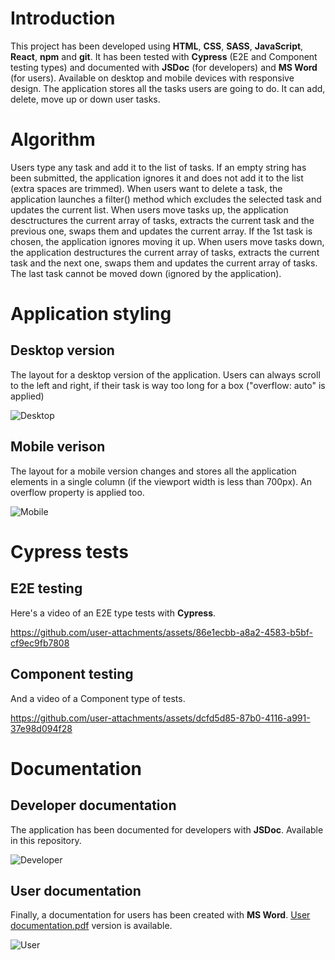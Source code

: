 # Introduction
This project has been developed using **HTML**, **CSS**, **SASS**, **JavaScript**, **React**, **npm** and **git**. It has been tested with **Cypress** (E2E and Component testing types) and
documented with **JSDoc** (for developers) and **MS Word** (for users). Available on desktop and mobile devices with responsive design.
The application stores all the tasks users are going to do. It can add, delete, move up or down user tasks. 
# Algorithm
Users type any task and add it to the list of tasks. If an empty string has been submitted, the application ignores it and does not add it to the list (extra spaces are trimmed).
When users want to delete a task, the application launches a filter() method which excludes the selected task and updates the current list. When users move tasks up, the application
desctructures the current array of tasks, extracts the current task and the previous one, swaps them and updates the current array. If the 1st task is chosen, the application ignores
moving it up. When users move tasks down, the application destructures the current array of tasks, extracts the current task and the next one, swaps them and updates the current array
of tasks. The last task cannot be moved down (ignored by the application).
# Application styling
## Desktop version
The layout for a desktop version of the application.
Users can always scroll to the left and right, if their task is way too long for a box ("overflow: auto" is applied)

![Desktop](https://github.com/user-attachments/assets/b7598375-ad86-4544-a77c-9af0e23b68cb)
## Mobile verison
The layout for a mobile version changes and stores all the application elements in a single column (if the viewport width is less than 700px).
An overflow property is applied too.

![Mobile](https://github.com/user-attachments/assets/4df9917d-6f98-416a-991d-0c3d6a6b8d9d)
# Cypress tests
## E2E testing
Here's a video of an E2E type tests with **Cypress**.

https://github.com/user-attachments/assets/86e1ecbb-a8a2-4583-b5bf-cf9ec9fb7808
## Component testing
And a video of a Component type of tests.

https://github.com/user-attachments/assets/dcfd5d85-87b0-4116-a991-37e98d094f28
# Documentation
## Developer documentation
The application has been documented for developers with **JSDoc**. Available in this repository.

![Developer](https://github.com/user-attachments/assets/0c57b2fe-b731-4a13-8368-4b0cde56f17e)
## User documentation
Finally, a documentation for users has been created with **MS Word**. [User documentation.pdf](https://github.com/user-attachments/files/16999731/User.documentation.pdf) version is available.

![User](https://github.com/user-attachments/assets/4763f9a3-e0bf-4b1b-a6d2-0fd516966c95)
